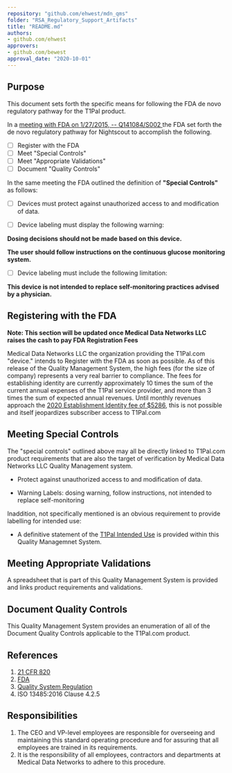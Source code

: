 ```yaml
---
repository: "github.com/ehwest/mdn_qms"
folder: "RSA_Regulatory_Support_Artifacts"
title: "README.md"
authors:
- github.com/ehwest
approvers:
- github.com/bewest
approval_date: "2020-10-01"
---
```



## Purpose

This document sets forth the specific means for following the FDA de novo regulatory pathway for the T1Pal product.

In a [meeting with FDA on 1/27/2015, -- Q141084/S002 ](https://github.com/ehwest/mdn_qms/blob/master/RSA_Regulatory_Support_Artifacts/minutes-pdfjam.pdf) the FDA set forth the de novo regulatory pathway for Nightscout to accomplish the following.

- [ ]  Register with the FDA
- [ ]  Meet "Special Controls"
- [ ]  Meet "Appropriate Validations"
- [ ]  Document "Quality Controls"

In the same meeting the FDA outlined the definition of **"Special Controls"** as follows:

- [ ]  Devices must protect against unauthorized access to and modification of data.

- [ ]  Device labeling must display the following warning: 

  **Dosing decisions should not be made based on this device.**
  
  **The user should follow instructions on the continuous glucose monitoring system.**
  
- [ ]  Device labeling must include the following limitation:  

  **This device is not intended to replace self-monitoring practices advised by a physician.**

## Registering with the FDA

**Note:  This section will be updated once Medical Data Networks LLC raises the cash to pay FDA Registration Fees**

Medical Data Networks LLC the organization providing the T1Pal.com "device." intends to Register with the FDA as soon as possible.
As of this release of the Quality Management System, the high fees (for the size of company) represents a very real barrier 
to compliance.  The fees for establishing identity are currently approximately 10 times the sum of the current annual expenses of the T1Pal service provider, and more than 3 times the sum of expected annual revenues.   Until monthly revenues approach the [2020 Establishment Identity fee of $5286](https://www.fda.gov/medical-devices/how-study-and-market-your-device/device-registration-and-listing), this is not possible and itself jeopardizes subscriber access to T1Pal.com

## Meeting Special Controls

The "special controls" outlined above may all be directly linked to T1Pal.com product requirements that are also the target of verification by Medical Data Networks LLC Quality Management system.


* Protect against unauthorized access to and modification of data.

* Warning Labels: dosing warning, follow instructions, not intended to replace self-monitoring

Inaddition, not specifically mentioned is an obvious requirement to provide labelling for intended use:

* A definitive statement of the [T1Pal Intended Use]( https://github.com/ehwest/mdn_qms/blob/master/PD_Product_Definition/PD_0002_Intended_Use.md)  is provided within this Quality Managemnet System.

## Meeting Appropriate Validations

A spreadsheet that is part of this Quality Management System is provided and links product requirements and validations.

## Document Quality Controls

This Quality Management System provides an enumeration of all of the Document Quality Controls applicable to the T1Pal.com product.




## References

1. [21 CFR 820](https://www.accessdata.fda.gov/scripts/cdrh/cfdocs/cfcfr/CFRSearch.cfm?CFRPart=820&amp;showFR=1&amp;subpartNode=21:8.0.1.1.12.13)
2. [FDA](https://www.accessdata.fda.gov/scripts/cdrh/cfdocs/cfcfr/CFRSearch.cfm?CFRPart=820&amp;showFR=1&amp;subpartNode=21:8.0.1.1.12.13)
3.  [Quality System Regulation](https://www.accessdata.fda.gov/scripts/cdrh/cfdocs/cfcfr/CFRSearch.cfm?CFRPart=820&amp;showFR=1&amp;subpartNode=21:8.0.1.1.12.13)
4. ISO 13485:2016 Clause 4.2.5

## Responsibilities

1. The CEO and VP-level employees are responsible for overseeing and maintaining this standard operating procedure and for assuring that all employees are trained in its requirements.
2. It is the responsibility of all employees, contractors and departments at Medical Data Networks to adhere to this procedure.
